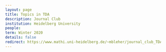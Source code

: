 ```yaml
---
layout: page
title: Topics in TDA
description: Journal Club
institution: Heidelberg University
people: 
term: Winter 2020
details: false
redirect: https://www.mathi.uni-heidelberg.de/~mbleher/journal_club_TDA.html
---
```

